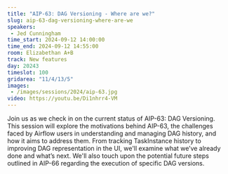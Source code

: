 ```yaml
---
title: "AIP-63: DAG Versioning - Where are we?"
slug: aip-63-dag-versioning-where-are-we
speakers:
 - Jed Cunningham
time_start: 2024-09-12 14:00:00
time_end: 2024-09-12 14:55:00
room: Elizabethan A+B
track: New features
day: 20243
timeslot: 100
gridarea: "11/4/13/5"
images: 
 - /images/sessions/2024/aip-63.jpg
video: https://youtu.be/Di1nhrr4-VM 
---
```


Join us as we check in on the current status of AIP-63: DAG Versioning. This session will explore the motivations behind AIP-63, the challenges faced by Airflow users in understanding and managing DAG history, and how it aims to address them. From tracking TaskInstance history to improving DAG representation in the UI, we'll examine what we’ve already done and what’s next. We'll also touch upon the potential future steps outlined in AIP-66 regarding the execution of specific DAG versions.